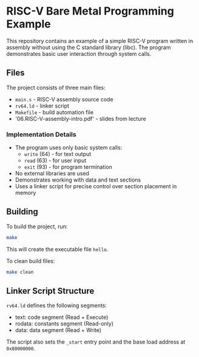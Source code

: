 # RISC-V Bare Metal Programming Example

This repository contains an example of a simple RISC-V program written in assembly without using the C standard library (libc). The program demonstrates basic user interaction through system calls.

## Files

The project consists of three main files:
- `main.s` - RISC-V assembly source code
- `rv64.ld` - linker script
- `Makefile` - build automation file
- '06.RISC-V-assembly-intro.pdf' - slides from lecture

### Implementation Details

- The program uses only basic system calls:
  - `write` (64) - for text output
  - `read` (63) - for user input
  - `exit` (93) - for program termination
- No external libraries are used
- Demonstrates working with data and text sections
- Uses a linker script for precise control over section placement in memory

## Building

To build the project, run:
```bash
make
```

This will create the executable file `hello`.

To clean build files:
```bash
make clean
```

## Linker Script Structure

`rv64.ld` defines the following segments:
- text: code segment (Read + Execute)
- rodata: constants segment (Read-only)
- data: data segment (Read + Write)

The script also sets the `_start` entry point and the base load address at `0x80000000`.

